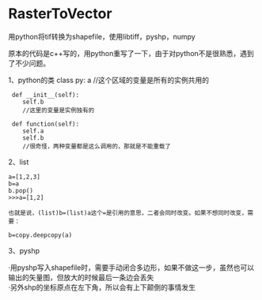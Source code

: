 # RasterToVector
用python将tif转换为shapefile，使用libtiff，pyshp，numpy

原本的代码是c++写的，用python重写了一下，由于对python不是很熟悉，遇到了不少问题。

1、python的类
   class py:
     a
     //这个区域的变量是所有的实例共用的
     
     def __init__(self):
        self.b
        //这里的变量是实例独有的
     
     def function(self):
        self.a
        self.b
        //很奇怪，两种变量都是这么调用的，那就是不能重载了
     
 2、list
 
    a=[1,2,3]
    b=a
    b.pop()
    >>>a=[1,2]
    
    也就是说，(list)b=(list)a这个=是引用的意思，二者会同时改变。如果不想同时改变，需要：
    
    b=copy.deepcopy(a)

3、pyshp  
   
   ·用pyshp写入shapefile时，需要手动闭合多边形，如果不做这一步，虽然也可以输出的矢量图，但放大的时候最后一条边会丢失  
   ·另外shp的坐标原点在左下角，所以会有上下颠倒的事情发生
